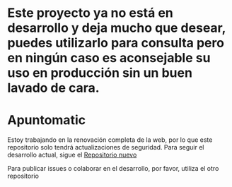 # Este proyecto ya no está en desarrollo y deja mucho que desear, puedes utilizarlo para consulta pero en ningún caso es aconsejable su uso en producción sin un buen lavado de cara.

# Apuntomatic

Estoy trabajando en la renovación completa de la web, por lo que este repositorio solo tendrá actualizaciones de seguridad. Para seguir el desarrollo actual, sigue el [Repositorio nuevo](https://github.com/eyquincho/apuntomatic)

Para publicar issues o colaborar en el desarrollo, por favor, utiliza el otro repositorio
